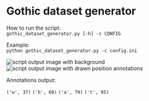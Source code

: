 # Gothic dataset generator

How to run the script:  
``gothic_dataset_generator.py [-h] -c CONFIG``  

Example:  
``python gothic_dataset_generator.py -c config.ini``
  
![script output image with background](https://github.com/xkissm00/gothic_dataset_generator/blob/master/image.png)
![script output image with drawn position annotations](https://github.com/xkissm00/gothic_dataset_generator/blob/master/image_annotated.png)

Annotations output:

``('w', 37)`` 
``('h', 60)`` 
``('a', 79)`` 
``('t', 95)``
